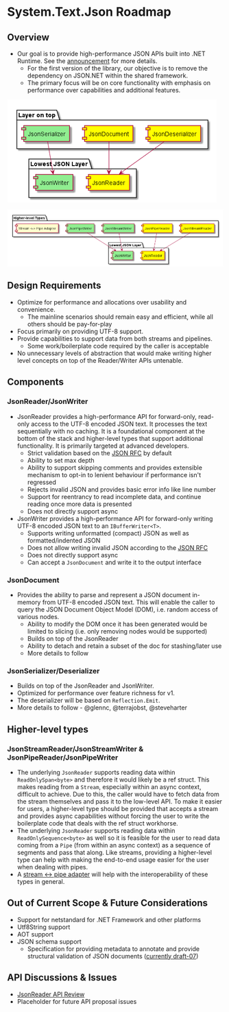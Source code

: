 # System.Text.Json Roadmap

## Overview

* Our goal is to provide high-performance JSON APIs built into .NET Runtime.
  See the [announcement](https://github.com/dotnet/announcements/issues/90) for more details.
  - For the first version of the library, our objective is to remove the
    dependency on JSON.NET within the shared framework. 
  - The primary focus will be on core functionality with emphasis on performance
    over capabilities and additional features.

![Core Components Overview](images/core-components.png)

![Higher-level Components Overview](images/higher-level-components.png)

## Design Requirements

* Optimize for performance and allocations over usability and convenience.
  - The mainline scenarios should remain easy and efficient, while all others
    should be pay-for-play
* Focus primarily on providing UTF-8 support.
* Provide capabilities to support data from both streams and pipelines.
  - Some work/boilerplate code required by the caller is acceptable
* No unnecessary levels of abstraction that would make writing higher level
  concepts on top of the Reader/Writer APIs untenable.

## Components

### JsonReader/JsonWriter

* JsonReader provides a high-performance API for forward-only, read-only access
  to the UTF-8 encoded JSON text. It processes the text sequentially with no
  caching. It is a foundational component at the bottom of the stack and
  higher-level types that support additional functionality. It is primarily
  targeted at advanced developers.
  - Strict validation based on the [JSON RFC](https://tools.ietf.org/html/rfc8259) by default
  - Ability to set max depth
  - Ability to support skipping comments and provides extensible mechanism to
    opt-in to lenient behaviour if performance isn't regressed
  - Rejects invalid JSON and provides basic error info like line number
  - Support for reentrancy to read incomplete data, and continue reading once
    more data is presented
  - Does not directly support async
* JsonWriter provides a high-performance API for forward-only writing UTF-8
  encoded JSON text to an `IBufferWriter<T>`.
  - Supports writing unformatted (compact) JSON as well as formatted/indented JSON
  - Does not allow writing invalid JSON according to the [JSON RFC](https://tools.ietf.org/html/rfc8259)
  - Does not directly support async
  - Can accept a `JsonDocument` and write it to the output interface

### JsonDocument

* Provides the ability to parse and represent a JSON document in-memory from
  UTF-8 encoded JSON text. This will enable the caller to query the JSON 
  Document Object Model (DOM), i.e. random access of various nodes.
  - Ability to modify the DOM once it has been generated would be limited
    to slicing (i.e. only removing nodes would be supported)
  - Builds on top of the JsonReader
  - Ability to detach and retain a subset of the doc for stashing/later use
  - More details to follow

### JsonSerializer/Deserializer

* Builds on top of the JsonReader and JsonWriter.
* Optimized for performance over feature richness for v1.
* The deserializer will be based on `Reflection.Emit`.
* More details to follow - @glennc, @terrajobst, @steveharter

## Higher-level types

### JsonStreamReader/JsonStreamWriter & JsonPipeReader/JsonPipeWriter

* The underlying `JsonReader` supports reading data within `ReadOnlySpan<byte>`
  and therefore it would likely be a ref struct. This makes reading from a
  `Stream`, especially within an async context, difficult to achieve. Due to this,
  the caller would have to fetch data from the stream themselves and pass it
  to the low-level API. To make it easier for users, a higher-level type should
  be provided that accepts a stream and provides async capabilities without
  forcing the user to write the boilerplate code that deals with the ref struct
  workhorse.
* The underlying `JsonReader` supports reading data within
  `ReadOnlySequence<byte>` as well so it is feasible for the user to read data
  coming from a `Pipe` (from within an async context) as a sequence of segments
  and pass that along. Like streams, providing a higher-level type can help with
  making the end-to-end usage easier for the user when dealing with pipes.
* A [stream <-> pipe adapter](https://github.com/dotnet/corefx/issues/27246) will help with the interoperability of these types
  in general.

## Out of Current Scope & Future Considerations

* Support for netstandard for .NET Framework and other platforms
* Utf8String support
* AOT support
* JSON schema support
  - Specification for providing metadata to annotate and provide structural
    validation of JSON documents ([currently draft-07](http://json-schema.org/))

## API Discussions & Issues

* [JsonReader API Review](https://github.com/dotnet/apireviews/tree/master/2018/System.Text.Json)
* Placeholder for future API proposal issues
